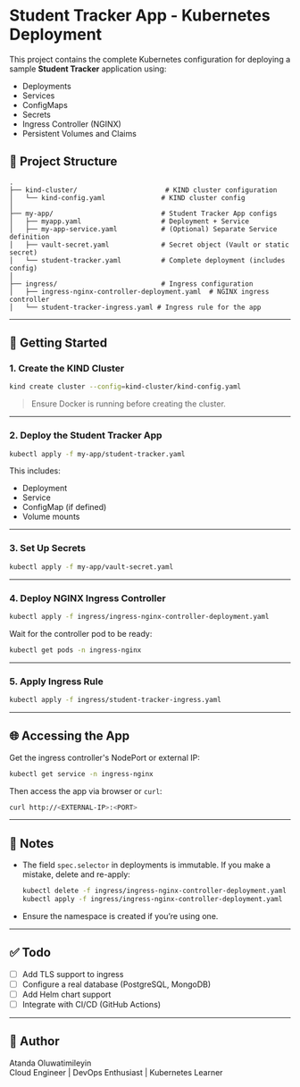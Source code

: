 
# Student Tracker App - Kubernetes Deployment

This project contains the complete Kubernetes configuration for deploying a sample **Student Tracker** application using:

- Deployments
- Services
- ConfigMaps
- Secrets
- Ingress Controller (NGINX)
- Persistent Volumes and Claims

## 📁 Project Structure

```
.
├── kind-cluster/                      # KIND cluster configuration
│   └── kind-config.yaml              # KIND cluster config
│
├── my-app/                           # Student Tracker App configs
│   ├── myapp.yaml                    # Deployment + Service
│   ├── my-app-service.yaml           # (Optional) Separate Service definition
│   ├── vault-secret.yaml             # Secret object (Vault or static secret)
│   └── student-tracker.yaml          # Complete deployment (includes config)
│
├── ingress/                          # Ingress configuration
│   ├── ingress-nginx-controller-deployment.yaml  # NGINX ingress controller
│   └── student-tracker-ingress.yaml # Ingress rule for the app
```

---

## 🚀 Getting Started

### 1. Create the KIND Cluster

```bash
kind create cluster --config=kind-cluster/kind-config.yaml
```

> Ensure Docker is running before creating the cluster.

---

### 2. Deploy the Student Tracker App

```bash
kubectl apply -f my-app/student-tracker.yaml
```

This includes:
- Deployment
- Service
- ConfigMap (if defined)
- Volume mounts

---

### 3. Set Up Secrets

```bash
kubectl apply -f my-app/vault-secret.yaml
```

---

### 4. Deploy NGINX Ingress Controller

```bash
kubectl apply -f ingress/ingress-nginx-controller-deployment.yaml
```

Wait for the controller pod to be ready:

```bash
kubectl get pods -n ingress-nginx
```

---

### 5. Apply Ingress Rule

```bash
kubectl apply -f ingress/student-tracker-ingress.yaml
```

---

## 🌐 Accessing the App

Get the ingress controller's NodePort or external IP:

```bash
kubectl get service -n ingress-nginx
```

Then access the app via browser or `curl`:

```bash
curl http://<EXTERNAL-IP>:<PORT>
```

---

## 🧠 Notes

- The field `spec.selector` in deployments is immutable. If you make a mistake, delete and re-apply:
  ```bash
  kubectl delete -f ingress/ingress-nginx-controller-deployment.yaml
  kubectl apply -f ingress/ingress-nginx-controller-deployment.yaml
  ```

- Ensure the namespace is created if you’re using one.

---

## ✅ Todo

- [ ] Add TLS support to ingress
- [ ] Configure a real database (PostgreSQL, MongoDB)
- [ ] Add Helm chart support
- [ ] Integrate with CI/CD (GitHub Actions)

---

## 🙌 Author

Atanda Oluwatimileyin  
Cloud Engineer | DevOps Enthusiast | Kubernetes Learner
